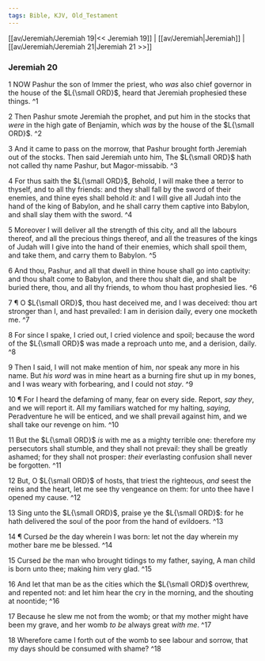 ```yaml
---
tags: Bible, KJV, Old_Testament
---
```


[[av/Jeremiah/Jeremiah 19|<< Jeremiah 19]] | [[av/Jeremiah|Jeremiah]] | [[av/Jeremiah/Jeremiah 21|Jeremiah 21 >>]]

### Jeremiah 20

1 NOW Pashur the son of Immer the priest, who _was_ also chief governor in the house of the $L{\small ORD}$, heard that Jeremiah prophesied these things. ^1

2 Then Pashur smote Jeremiah the prophet, and put him in the stocks that _were_ in the high gate of Benjamin, which _was_ by the house of the $L{\small ORD}$. ^2

3 And it came to pass on the morrow, that Pashur brought forth Jeremiah out of the stocks. Then said Jeremiah unto him, The $L{\small ORD}$ hath not called thy name Pashur, but Magor-missabib. ^3

4 For thus saith the $L{\small ORD}$, Behold, I will make thee a terror to thyself, and to all thy friends: and they shall fall by the sword of their enemies, and thine eyes shall behold _it:_ and I will give all Judah into the hand of the king of Babylon, and he shall carry them captive into Babylon, and shall slay them with the sword. ^4

5 Moreover I will deliver all the strength of this city, and all the labours thereof, and all the precious things thereof, and all the treasures of the kings of Judah will I give into the hand of their enemies, which shall spoil them, and take them, and carry them to Babylon. ^5

6 And thou, Pashur, and all that dwell in thine house shall go into captivity: and thou shalt come to Babylon, and there thou shalt die, and shalt be buried there, thou, and all thy friends, to whom thou hast prophesied lies. ^6

7 ¶ O $L{\small ORD}$, thou hast deceived me, and I was deceived: thou art stronger than I, and hast prevailed: I am in derision daily, every one mocketh me. ^7

8 For since I spake, I cried out, I cried violence and spoil; because the word of the $L{\small ORD}$ was made a reproach unto me, and a derision, daily. ^8

9 Then I said, I will not make mention of him, nor speak any more in his name. But _his_ _word_ was in mine heart as a burning fire shut up in my bones, and I was weary with forbearing, and I could not _stay_. ^9

10 ¶ For I heard the defaming of many, fear on every side. Report, _say_ _they_, and we will report it. All my familiars watched for my halting, _saying_, Peradventure he will be enticed, and we shall prevail against him, and we shall take our revenge on him. ^10

11 But the $L{\small ORD}$ _is_ with me as a mighty terrible one: therefore my persecutors shall stumble, and they shall not prevail: they shall be greatly ashamed; for they shall not prosper: _their_ everlasting confusion shall never be forgotten. ^11

12 But, O $L{\small ORD}$ of hosts, that triest the righteous, _and_ seest the reins and the heart, let me see thy vengeance on them: for unto thee have I opened my cause. ^12

13 Sing unto the $L{\small ORD}$, praise ye the $L{\small ORD}$: for he hath delivered the soul of the poor from the hand of evildoers. ^13

14 ¶ Cursed _be_ the day wherein I was born: let not the day wherein my mother bare me be blessed. ^14

15 Cursed _be_ the man who brought tidings to my father, saying, A man child is born unto thee; making him very glad. ^15

16 And let that man be as the cities which the $L{\small ORD}$ overthrew, and repented not: and let him hear the cry in the morning, and the shouting at noontide; ^16

17 Because he slew me not from the womb; or that my mother might have been my grave, and her womb _to_ _be_ always great _with_ _me_. ^17

18 Wherefore came I forth out of the womb to see labour and sorrow, that my days should be consumed with shame? ^18

